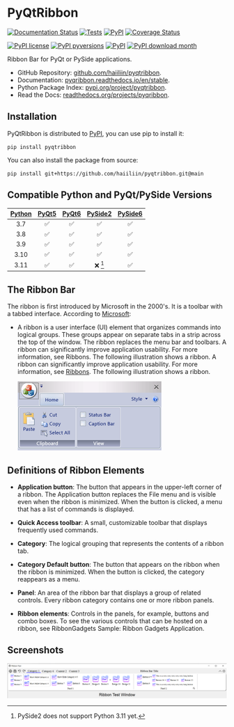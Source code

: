 # PyQtRibbon

[![Documentation Status](https://readthedocs.org/projects/pyqribbon/badge/?version=latest)](https://pyqribbon.readthedocs.io/en/stable/?badge=latest)
[![Tests](https://github.com/haiiliin/pyqtribbon/actions/workflows/tests.yml/badge.svg)](https://github.com/haiiliin/pyqtribbon/actions/workflows/tests.yml)
[![PyPI](https://github.com/haiiliin/pyqtribbon/actions/workflows/publish.yml/badge.svg)](https://github.com/haiiliin/pyqtribbon/actions/workflows/publish.yml)
[![Coverage Status](https://coveralls.io/repos/github/haiiliin/pyqtribbon/badge.svg?branch=main)](https://coveralls.io/github/haiiliin/pyqtribbon?branch=main)

[![PyPI license](https://img.shields.io/pypi/l/pyqtribbon.svg)](https://github.com/haiiliin/pyqtribbon/blob/main/LICENSE)
[![PyPI pyversions](https://img.shields.io/pypi/pyversions/pyqtribbon.svg)](https://www.python.org/)
[![PyPI](https://img.shields.io/pypi/v/pyqtribbon)](https://pypi.org/project/pyqtribbon/)
[![PyPI download month](https://img.shields.io/pypi/dm/pyqtribbon.svg)](https://pypi.org/project/pyqtribbon/)

Ribbon Bar for PyQt or PySide applications.

- GitHub Repository: [github.com/haiiliin/pyqtribbon](https://github.com/haiiliin/pyqtribbon/).
- Documentation: [pyqribbon.readthedocs.io/en/stable](https://pyqribbon.readthedocs.io/en/stable/).
- Python Package Index: [pypi.org/project/pyqtribbon](https://pypi.org/project/pyqtribbon/).
- Read the Docs: [readthedocs.org/projects/pyqribbon](https://readthedocs.org/projects/pyqribbon/).

## Installation

PyQtRibbon is distributed to [PyPI](https://pypi.org/project/pyqtribbon/), you can use pip to install it:

```shell
pip install pyqtribbon
```

You can also install the package from source:
```shell
pip install git+https://github.com/haiiliin/pyqtribbon.git@main
```

## Compatible Python and PyQt/PySide Versions

| [Python][py] | [PyQt5][PyQt5]      | [PyQt6][PyQt6]     | [PySide2][PySide2] | [PySide6][PySide6] |
|:------------:|:-------------------:|:------------------:|:------------------:|:------------------:|
|   3.7        | :white_check_mark:  | :white_check_mark: | :white_check_mark: | :white_check_mark: |
|   3.8        | :white_check_mark:  | :white_check_mark: | :white_check_mark: | :white_check_mark: |
|   3.9        | :white_check_mark:  | :white_check_mark: | :white_check_mark: | :white_check_mark: |
|   3.10       | :white_check_mark:  | :white_check_mark: | :white_check_mark: | :white_check_mark: |
|   3.11       | :white_check_mark:  | :white_check_mark: |      :x: [^1]      | :white_check_mark: |

[py]: https://www.python.org/
[PyQt5]: https://pypi.org/project/PyQt5/
[PyQt6]: https://pypi.org/project/PyQt6/
[PySide2]: https://pypi.org/project/PySide2/
[PySide6]: https://pypi.org/project/PySide6/
[^1]: PySide2 does not support Python 3.11 yet.

## The Ribbon Bar

The ribbon is first introduced by Microsoft in the 2000's. It is a toolbar with a tabbed interface. According to [Microsoft](https://docs.microsoft.com/en-us/cpp/mfc/ribbon-designer-mfc?view=msvc-170):

- A ribbon is a user interface (UI) element that organizes commands into logical groups. These groups appear on separate tabs in a strip across the top of the window. The ribbon replaces the menu bar and toolbars. A ribbon can significantly improve application usability. For more information, see Ribbons. The following illustration shows a ribbon. A ribbon can significantly improve application usability. For more information, see [Ribbons](https://docs.microsoft.com/en-us/windows/win32/uxguide/cmd-ribbons). The following illustration shows a ribbon.
  
  ![ribbon_no_callouts](docs/source/_images/ribbon_no_callouts.png)

## Definitions of Ribbon Elements

- **Application button**: The button that appears in the upper-left corner of a ribbon. The Application button replaces the File menu and is visible even when the ribbon is minimized. When the button is clicked, a menu that has a list of commands is displayed.

- **Quick Access toolbar**: A small, customizable toolbar that displays frequently used commands.

- **Category**: The logical grouping that represents the contents of a ribbon tab.

- **Category Default button**: The button that appears on the ribbon when the ribbon is minimized. When the button is clicked, the category reappears as a menu.

- **Panel**: An area of the ribbon bar that displays a group of related controls. Every ribbon category contains one or more ribbon panels.

- **Ribbon elements**: Controls in the panels, for example, buttons and combo boxes. To see the various controls that can be hosted on a ribbon, see RibbonGadgets Sample: Ribbon Gadgets Application.

## Screenshots

![An Example](screenshots/main.png)
